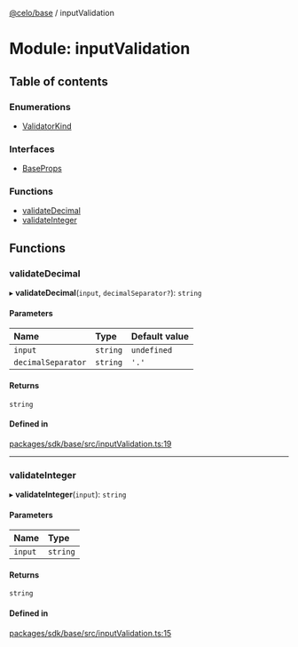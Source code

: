 [@celo/base](../README.md) / inputValidation

# Module: inputValidation

## Table of contents

### Enumerations

- [ValidatorKind](../enums/inputValidation.ValidatorKind.md)

### Interfaces

- [BaseProps](../interfaces/inputValidation.BaseProps.md)

### Functions

- [validateDecimal](inputValidation.md#validatedecimal)
- [validateInteger](inputValidation.md#validateinteger)

## Functions

### validateDecimal

▸ **validateDecimal**(`input`, `decimalSeparator?`): `string`

#### Parameters

| Name | Type | Default value |
| :------ | :------ | :------ |
| `input` | `string` | `undefined` |
| `decimalSeparator` | `string` | `'.'` |

#### Returns

`string`

#### Defined in

[packages/sdk/base/src/inputValidation.ts:19](https://github.com/celo-org/developer-tooling/blob/master/packages/sdk/base/src/inputValidation.ts#L19)

___

### validateInteger

▸ **validateInteger**(`input`): `string`

#### Parameters

| Name | Type |
| :------ | :------ |
| `input` | `string` |

#### Returns

`string`

#### Defined in

[packages/sdk/base/src/inputValidation.ts:15](https://github.com/celo-org/developer-tooling/blob/master/packages/sdk/base/src/inputValidation.ts#L15)

